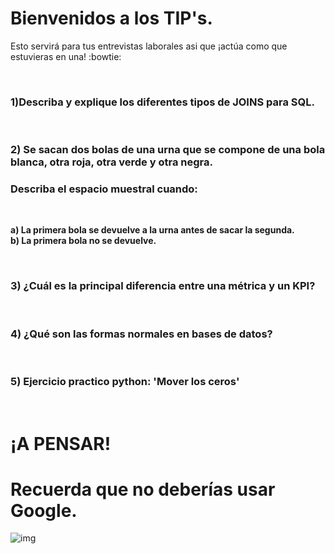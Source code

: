 
# Bienvenidos a los TIP's. 


Esto servirá para tus entrevistas laborales asi que ¡actúa como que estuvieras en una! :bowtie:

<br>

### **1)Describa y explique los diferentes tipos de JOINS para SQL.**  

<br>

### **2) Se sacan dos bolas de una urna que se compone de una bola blanca, otra roja, otra verde y otra negra.**  
### **Describa el espacio muestral cuando:**    
<br>

**a) La primera bola se devuelve a la urna antes de sacar la segunda.**  
**b) La primera bola no se devuelve.**  

<br>

### **3) ¿Cuál es la principal diferencia entre una métrica y un KPI?**

<br>

### **4) ¿Qué son las formas normales en bases de datos?**  
<br>

### **5) Ejercicio practico python: 'Mover los ceros'**   

<br>


# ¡A PENSAR!

# Recuerda que no deberías usar Google. 
![img](https://thumbs.gfycat.com/KaleidoscopicFaintHind-size_restricted.gif)
